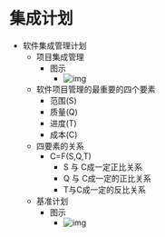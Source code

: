 # 集成计划

- 软件集成管理计划
  - 项目集成管理
    - 图示
      - ![img](https://img1.zlogs.net/20/20200117221853.png)
  - 软件项目管理的最重要的四个要素
    - 范围(S)
    - 质量(Q)
    - 进度(T)
    - 成本(C)
  - 四要素的关系
    - C=F(S,Q,T)
      - S 与 C成一定正比关系
      - Q 与 C成一定的正比关系
      - T与C成一定的反比关系
  - 基准计划
    - 图示
      - ![img](https://img1.zlogs.net/20/20200117221854.png)





















